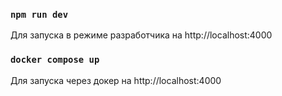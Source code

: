 ### `npm run dev`

Для запуска в режиме разработчика на http://localhost:4000

### `docker compose up`

Для запуска через докер на http://localhost:4000
